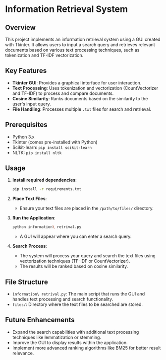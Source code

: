 # Information Retrieval System

## Overview
This project implements an information retrieval system using a GUI created with Tkinter. It allows users to input a search query and retrieves relevant documents based on various text processing techniques, such as tokenization and TF-IDF vectorization.

## Key Features
- **Tkinter GUI**: Provides a graphical interface for user interaction.
- **Text Processing**: Uses tokenization and vectorization (CountVectorizer and TF-IDF) to process and compare documents.
- **Cosine Similarity**: Ranks documents based on the similarity to the user's input query.
- **File Handling**: Processes multiple `.txt` files for search and retrieval.

## Prerequisites
- Python 3.x
- Tkinter (comes pre-installed with Python)
- Scikit-learn: `pip install scikit-learn`
- NLTK: `pip install nltk`

## Usage

1. **Install required dependencies**:
    ```bash
    pip install -r requirements.txt
    ```
2. **Place Text Files**:
   - Ensure your text files are placed in the `/path/to/files/` directory.

3. **Run the Application**:
    ```bash
    python information\ retrival.py
    ```
   - A GUI will appear where you can enter a search query.

4. **Search Process**:
   - The system will process your query and search the text files using vectorization techniques (TF-IDF or CountVectorizer).
   - The results will be ranked based on cosine similarity.

## File Structure
- `information\ retrival.py`: The main script that runs the GUI and handles text processing and search functionality.
- `files/`: Directory where the text files to be searched are stored.

## Future Enhancements
- Expand the search capabilities with additional text processing techniques like lemmatization or stemming.
- Improve the GUI to display results within the application.
- Implement more advanced ranking algorithms like BM25 for better result relevance.


